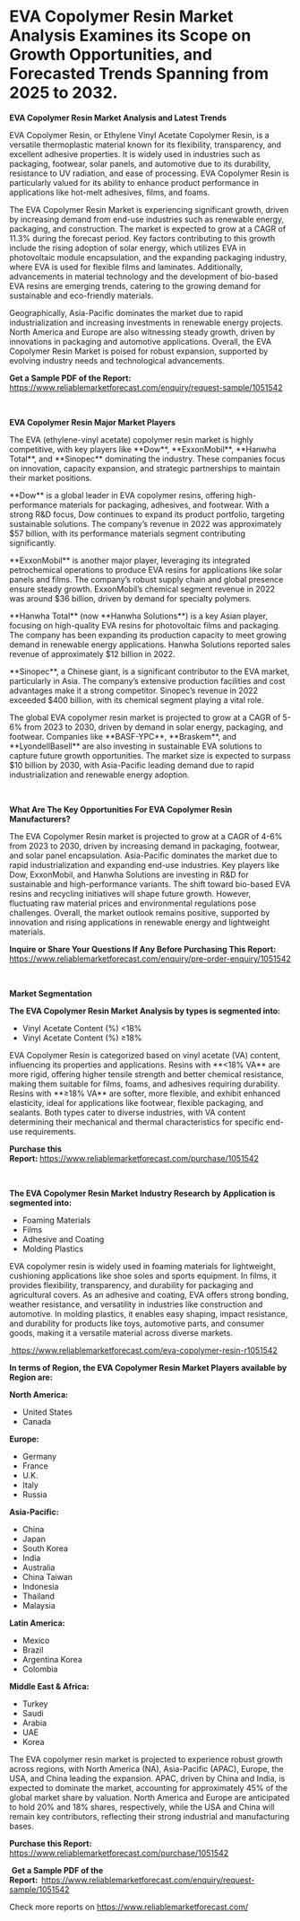 <p><h1>EVA Copolymer Resin Market Analysis Examines its Scope on Growth Opportunities, and Forecasted Trends Spanning from 2025 to 2032.</h1></p><p><strong>EVA Copolymer Resin Market Analysis and Latest Trends</strong></p>
<p><p>EVA Copolymer Resin, or Ethylene Vinyl Acetate Copolymer Resin, is a versatile thermoplastic material known for its flexibility, transparency, and excellent adhesive properties. It is widely used in industries such as packaging, footwear, solar panels, and automotive due to its durability, resistance to UV radiation, and ease of processing. EVA Copolymer Resin is particularly valued for its ability to enhance product performance in applications like hot-melt adhesives, films, and foams.</p><p>The EVA Copolymer Resin Market is experiencing significant growth, driven by increasing demand from end-use industries such as renewable energy, packaging, and construction. The market is expected to grow at a CAGR of 11.3% during the forecast period. Key factors contributing to this growth include the rising adoption of solar energy, which utilizes EVA in photovoltaic module encapsulation, and the expanding packaging industry, where EVA is used for flexible films and laminates. Additionally, advancements in material technology and the development of bio-based EVA resins are emerging trends, catering to the growing demand for sustainable and eco-friendly materials.</p><p>Geographically, Asia-Pacific dominates the market due to rapid industrialization and increasing investments in renewable energy projects. North America and Europe are also witnessing steady growth, driven by innovations in packaging and automotive applications. Overall, the EVA Copolymer Resin Market is poised for robust expansion, supported by evolving industry needs and technological advancements.</p></p>
<p><strong>Get a Sample PDF of the Report:&nbsp;</strong> <a href="https://www.reliablemarketforecast.com/enquiry/request-sample/1051542?utm_campaign=2122&utm_medium=2&utm_source=Github&utm_content=ia&utm_term=26012025&utm_id=eva-copolymer-resin">https://www.reliablemarketforecast.com/enquiry/request-sample/1051542</a></p>
<p>&nbsp;</p>
<p><strong>EVA Copolymer Resin Major Market Players</strong></p>
<p><p>The EVA (ethylene-vinyl acetate) copolymer resin market is highly competitive, with key players like **Dow**, **ExxonMobil**, **Hanwha Total**, and **Sinopec** dominating the industry. These companies focus on innovation, capacity expansion, and strategic partnerships to maintain their market positions.</p><p>**Dow** is a global leader in EVA copolymer resins, offering high-performance materials for packaging, adhesives, and footwear. With a strong R&D focus, Dow continues to expand its product portfolio, targeting sustainable solutions. The company’s revenue in 2022 was approximately $57 billion, with its performance materials segment contributing significantly.</p><p>**ExxonMobil** is another major player, leveraging its integrated petrochemical operations to produce EVA resins for applications like solar panels and films. The company’s robust supply chain and global presence ensure steady growth. ExxonMobil’s chemical segment revenue in 2022 was around $36 billion, driven by demand for specialty polymers.</p><p>**Hanwha Total** (now **Hanwha Solutions**) is a key Asian player, focusing on high-quality EVA resins for photovoltaic films and packaging. The company has been expanding its production capacity to meet growing demand in renewable energy applications. Hanwha Solutions reported sales revenue of approximately $12 billion in 2022.</p><p>**Sinopec**, a Chinese giant, is a significant contributor to the EVA market, particularly in Asia. The company’s extensive production facilities and cost advantages make it a strong competitor. Sinopec’s revenue in 2022 exceeded $400 billion, with its chemical segment playing a vital role.</p><p>The global EVA copolymer resin market is projected to grow at a CAGR of 5-6% from 2023 to 2030, driven by demand in solar energy, packaging, and footwear. Companies like **BASF-YPC**, **Braskem**, and **LyondellBasell** are also investing in sustainable EVA solutions to capture future growth opportunities. The market size is expected to surpass $10 billion by 2030, with Asia-Pacific leading demand due to rapid industrialization and renewable energy adoption.</p></p>
<p>&nbsp;</p>
<p><strong>What Are The Key Opportunities For EVA Copolymer Resin Manufacturers?</strong></p>
<p><p>The EVA Copolymer Resin market is projected to grow at a CAGR of 4-6% from 2023 to 2030, driven by increasing demand in packaging, footwear, and solar panel encapsulation. Asia-Pacific dominates the market due to rapid industrialization and expanding end-use industries. Key players like Dow, ExxonMobil, and Hanwha Solutions are investing in R&D for sustainable and high-performance variants. The shift toward bio-based EVA resins and recycling initiatives will shape future growth. However, fluctuating raw material prices and environmental regulations pose challenges. Overall, the market outlook remains positive, supported by innovation and rising applications in renewable energy and lightweight materials.</p></p>
<p><strong>Inquire or Share Your Questions If Any Before Purchasing This Report:</strong> <a href="https://www.reliablemarketforecast.com/enquiry/pre-order-enquiry/1051542?utm_campaign=2122&utm_medium=2&utm_source=Github&utm_content=ia&utm_term=26012025&utm_id=eva-copolymer-resin">https://www.reliablemarketforecast.com/enquiry/pre-order-enquiry/1051542</a></p>
<p>&nbsp;</p>
<p><strong>Market Segmentation</strong></p>
<p><strong>The EVA Copolymer Resin Market Analysis by types is segmented into:</strong></p>
<p><ul><li>Vinyl Acetate Content (%) <18%</li><li>Vinyl Acetate Content (%) ≥18%</li></ul></p>
<p><p>EVA Copolymer Resin is categorized based on vinyl acetate (VA) content, influencing its properties and applications. Resins with **<18% VA** are more rigid, offering higher tensile strength and better chemical resistance, making them suitable for films, foams, and adhesives requiring durability. Resins with **≥18% VA** are softer, more flexible, and exhibit enhanced elasticity, ideal for applications like footwear, flexible packaging, and sealants. Both types cater to diverse industries, with VA content determining their mechanical and thermal characteristics for specific end-use requirements.</p></p>
<p><strong>Purchase this Report:&nbsp;</strong><a href="https://www.reliablemarketforecast.com/purchase/1051542?utm_campaign=2122&utm_medium=2&utm_source=Github&utm_content=ia&utm_term=26012025&utm_id=eva-copolymer-resin">https://www.reliablemarketforecast.com/purchase/1051542</a></p>
<p>&nbsp;</p>
<p><strong>The EVA Copolymer Resin Market Industry Research by Application is segmented into:</strong></p>
<p><ul><li>Foaming Materials</li><li>Films</li><li>Adhesive and Coating</li><li>Molding Plastics</li></ul></p>
<p><p>EVA copolymer resin is widely used in foaming materials for lightweight, cushioning applications like shoe soles and sports equipment. In films, it provides flexibility, transparency, and durability for packaging and agricultural covers. As an adhesive and coating, EVA offers strong bonding, weather resistance, and versatility in industries like construction and automotive. In molding plastics, it enables easy shaping, impact resistance, and durability for products like toys, automotive parts, and consumer goods, making it a versatile material across diverse markets.</p></p>
<p><a href="https://www.reliablemarketforecast.com/eva-copolymer-resin-r1051542?utm_campaign=2122&utm_medium=2&utm_source=Github&utm_content=ia&utm_term=26012025&utm_id=eva-copolymer-resin">&nbsp;https://www.reliablemarketforecast.com/eva-copolymer-resin-r1051542</a></p>
<p><strong>In terms of Region, the EVA Copolymer Resin Market Players available by Region are:</strong></p>
<p>
    <p> <strong> North America: </strong>
        <ul>
            <li>United States</li>
            <li>Canada</li>
        </ul>
        </p> 
    <p> <strong> Europe: </strong>
        <ul>
            <li>Germany</li>
            <li>France</li>
            <li>U.K.</li>
            <li>Italy</li>
            <li>Russia</li>
        </ul>
        </p> 
    <p> <strong> Asia-Pacific: </strong>
        <ul>
            <li>China</li>
            <li>Japan</li>
            <li>South Korea</li>
            <li>India</li>
            <li>Australia</li>
            <li>China Taiwan</li>
            <li>Indonesia</li>
            <li>Thailand</li>
            <li>Malaysia</li>
        </ul>
        </p> 
    <p> <strong> Latin America: </strong>
        <ul>
            <li>Mexico</li>
            <li>Brazil</li>
            <li>Argentina Korea</li>
            <li>Colombia</li>
        </ul>
        </p> 
    <p> <strong> Middle East & Africa: </strong>
        <ul>
            <li>Turkey</li>
            <li>Saudi</li>
            <li>Arabia</li>
            <li>UAE</li>
            <li>Korea</li>
        </ul>
    </p>
    </p>
<p><p>The EVA copolymer resin market is projected to experience robust growth across regions, with North America (NA), Asia-Pacific (APAC), Europe, the USA, and China leading the expansion. APAC, driven by China and India, is expected to dominate the market, accounting for approximately 45% of the global market share by valuation. North America and Europe are anticipated to hold 20% and 18% shares, respectively, while the USA and China will remain key contributors, reflecting their strong industrial and manufacturing bases.</p></p>
<p><strong>Purchase this Report: </strong><a href="https://www.reliablemarketforecast.com/purchase/1051542?utm_campaign=2122&utm_medium=2&utm_source=Github&utm_content=ia&utm_term=26012025&utm_id=eva-copolymer-resin">https://www.reliablemarketforecast.com/purchase/1051542</a></p>
<p>&nbsp;<strong>Get a Sample PDF of the Report:&nbsp;&nbsp;</strong><a href="https://www.reliablemarketforecast.com/enquiry/request-sample/1051542?utm_campaign=2122&utm_medium=2&utm_source=Github&utm_content=ia&utm_term=26012025&utm_id=eva-copolymer-resin">https://www.reliablemarketforecast.com/enquiry/request-sample/1051542</a></p>
<p><strong></strong></p>
<p>Check more reports on <a href="https://www.reliablemarketforecast.com/?utm_campaign=2122&utm_medium=2&utm_source=Github&utm_content=ia&utm_term=26012025&utm_id=eva-copolymer-resin">https://www.reliablemarketforecast.com/</a></p>